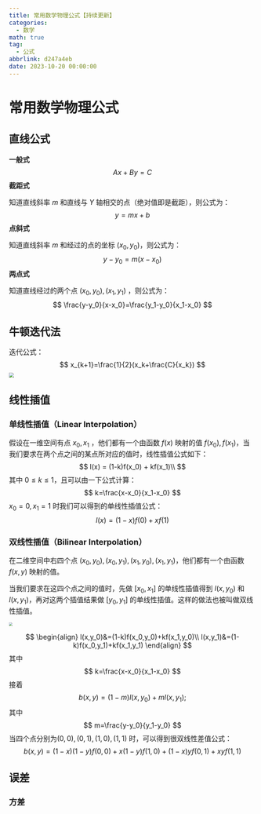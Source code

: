 ```yaml
---
title: 常用数学物理公式【持续更新】
categories:
  - 数学
math: true
tag:
  - 公式
abbrlink: d247a4eb
date: 2023-10-20 00:00:00
---
```

# 常用数学物理公式

## 直线公式

**一般式**
$$
Ax + By = C
$$
**截距式**

知道直线斜率 $m$ 和直线与 $Y$ 轴相交的点（绝对值即是截距），则公式为：
$$
y=mx+b
$$
**点斜式**

知道直线斜率 $m$ 和经过的点的坐标 $(x_0,y_0)$，则公式为：
$$
y-y_0=m(x-x_0)
$$
**两点式**

知道直线经过的两个点 $(x_0, y_0),(x_1,y_1)$ ，则公式为：
$$
\frac{y-y_0}{x-x_0}=\frac{y_1-y_0}{x_1-x_0}
$$

## 牛顿迭代法

迭代公式：
$$
x_{k+1}=\frac{1}{2}(x_k+\frac{C}{x_k})
$$
<img src="https://img.ashechol.top/picgo/image_E3XA23atbS.png" style="zoom:60%;" />

## 线性插值

### 单线性插值（Linear Interpolation）

假设在一维空间有点 $x_0,x_1$ ，他们都有一个由函数 $f(x)$ 映射的值 $f(x_0),f(x_1)$，当我们要求在两个点之间的某点所对应的值时，线性插值公式如下：
$$
l(x) = (1-k)f(x_0) + kf(x_1)\\
$$
其中 $0\leq k\leq 1$，且可以由一下公式计算：
$$
k=\frac{x-x_0}{x_1-x_0}
$$
$x_0=0,x_1=1$ 时我们可以得到的单线性插值公式：
$$
l(x)=(1-x)f(0)+xf(1)
$$

### 双线性插值（Bilinear Interpolation）

在二维空间中右四个点 $(x_0,y_0),(x_0,y_1),(x_1,y_0),(x_1,y_1)$，他们都有一个由函数 $f(x,y)$ 映射的值。

当我们要求在这四个点之间的值时，先做 $[x_0,x_1]$ 的单线性插值得到 $l(x,y_0)$ 和 $l(x,y_1)$，再对这两个插值结果做 $[y_0,y_1]$ 的单线性插值。这样的做法也被叫做双线性插值。

<img src="https://img.ashechol.top/picgo/bilinear_interpolation.png" style="zoom:45%;" />

$$
\begin{align}
l(x,y_0)&=(1-k)f(x_0,y_0)+kf(x_1,y_0)\\
l(x,y_1)&=(1-k)f(x_0,y_1)+kf(x_1,y_1)
\end{align}
$$
其中
$$
k=\frac{x-x_0}{x_1-x_0}
$$
接着
$$
b(x,y)=(1-m)l(x,y_0)+ml(x,y_1);
$$
其中
$$
m=\frac{y-y_0}{y_1-y_0}
$$
当四个点分别为$(0,0),(0,1),(1,0),(1,1)$ 时，可以得到很双线性差值公式：
$$
b(x,y)=(1-x)(1-y)f(0,0)+x(1-y)f(1,0)+(1-x)yf(0,1)+xyf(1,1)
$$

## 误差

### 方差


